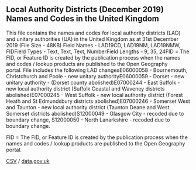 ## Local Authority Districts (December 2019) Names and Codes in the United Kingdom

This file contains the names and codes for local authority districts (LAD) and unitary authorities (UA) in the United Kingdom as at 31st December 2019 (File Size - 48KB) Field Names - LAD19CD, LAD19NM, LAD19NMW, FIDField Types - Text, Text, Text, NumberField Lengths - 9, 35, 24FID = The FID, or Feature ID is created by
the publication process when the names and codes / lookup products are
published to the Open Geography portal. File includes the following LAD changesE06000058 - Bournemouth, Christchurch and Poole - new unitary authorityE06000059 - Dorset - new unitary authority - (Dorset county abolished)E07000244 - East Suffolk - new local authority district (Suffolk Coastal and Waveney districts abolished)E07000245 - West Suffolk - new local authority district (Forest Heath and St Edmundsbury districts abolished)E07000246 - Somerset West and Taunton - new local authority district (Taunton Deane and West Somerset districts abolished)S12000049 - Glasgow City - recoded due to boundary change, S12000050 - North Lanarkshire - recoded due to boundary change.

FID = The FID, or Feature ID is created by
the publication process when the names and codes / lookup products are
published to the Open Geography portal. 

[CSV](../csv/278.csv) / [data.gov.uk](https://data.gov.uk/dataset/808dca22-3620-4c12-9aeb-98dda7b75efe/local-authority-districts-december-2019-names-and-codes-in-the-united-kingdom)

